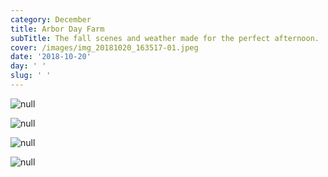 ```yaml
---
category: December
title: Arbor Day Farm
subTitle: The fall scenes and weather made for the perfect afternoon.
cover: /images/img_20181020_163517-01.jpeg
date: '2018-10-20'
day: ' '
slug: ' '
---
```

![null](/images/img_20181020_163517-01.jpeg)

![null](/images/img_20181020_153406-01.jpeg)

![null](/images/img_20181020_163333-01.jpeg)

![null](/images/mvimg_20181020_152125.jpg)
